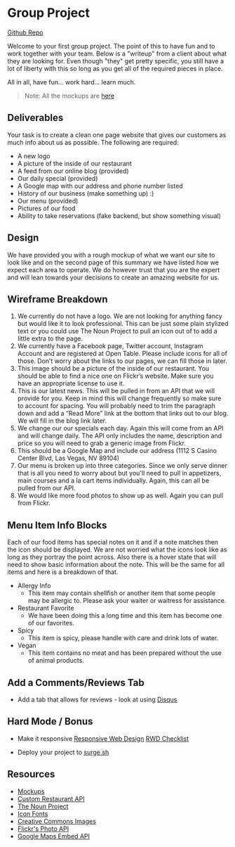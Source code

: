 # Group Project

[Github Repo](https://github.com/tiy-lv-frontend-2016-02/GroupProject)

Welcome to your first group project. The point of this to have fun and to work together with your team. Below is a "writeup" from a client about what they are looking for. Even though "they" get pretty specific, you still have a lot of liberty with this so long as you get all of the required pieces in place.

All in all, have fun... work hard... learn much.

> Note: All the mockups are [here](http://tiy-restaurant.surge.sh/)

## Deliverables

Your task is to create a clean one page website that gives our customers as much info about us as possible. The following are required:


* A new logo
* A picture of the inside of our restaurant
* A feed from our online blog (provided)
* Our daily special (provided)
* A Google map with our address and phone number listed
* History of our business (make something up) :)
* Our menu (provided)
* Pictures of our food
* Ability to take reservations (fake backend, but show something visual)


## Design

We have provided you with a rough mockup of what we want our site to look like and on the second page of this summary we have listed how we expect each area to operate. We do however trust that you are the expert and will lean towards your decisions to create an amazing website for us.

## Wireframe Breakdown

1. We currently do not have a logo. We are not looking for anything fancy but would like it to look professional. This can be just some plain stylized text or you could use The Noun Project to pull an icon out of to add a little extra to the page.
2. We currently have a Facebook page, Twitter account, Instagram Account and are registered at Open Table. Please include icons for all of those. Don’t worry about the links to our pages, we can fill those in later. 
3. This image should be a picture of the inside of our restaurant. You should be able to find a nice one on Flickr’s website. Make sure you have an appropriate license to use it. 
4. This is our latest news. This will be pulled in from an API that we will provide for you. Keep in mind this will change frequently so make sure to account for spacing. You will probably need to trim the paragraph down and add a “Read More” link at the bottom that links out to our blog. We will fill in the blog link later.
5. We change our our specials each day. Again this will come from an API and will change daily. The API only includes the name, description and price so you will need to grab a generic image from Flickr.
6. This should be a Google Map and include our address (1112 S Casino Center Blvd, Las Vegas, NV 89104)
7. Our menu is broken up into three categories. Since we only serve dinner that is all you need to worry about but you'll need to pull in appetizers, main courses and a la cart items individually. Again, this can all be pulled from our API.
8. We would like more food photos to show up as well. Again you can pull from Flickr.

## Menu Item Info Blocks

Each of our food items has special notes on it and if a note matches then the icon should be displayed. We are not worried what the icons look like as long as they portray the point across. Also there is a hover state that will need to show basic information about the note. This will be the same for all items and here is a breakdown of that.

* Allergy Info
    * This item may contain shellfish or another item that some people may be allergic to.
Please ask your waiter or waitress for assistance. 
* Restaurant Favorite
    * We have been doing this a long time and this item has become one of our favorites. 
* Spicy
    * This item is spicy, please handle with care and drink lots of water. 
* Vegan
    * This item contains no meat and has been prepared without the use of animal products.


## Add a Comments/Reviews Tab

* Add a tab that allows for reviews - look at using [Disqus](https://disqus.com/)

## Hard Mode / Bonus

* Make it responsive
[Responsive Web Design](http://alistapart.com/article/responsive-web-design)
[RWD Checklist](http://rwdchecklist.surge.sh/)

* Deploy your project to [surge.sh](https://surge.sh/)


## Resources

* [Mockups](http://tiy-restaurant.surge.sh/)
* [Custom Restaurant API](https://json-data.herokuapp.com/restaurant)
* [The Noun Project](http://thenounproject.com/)
* [Icon Fonts](http://weloveiconfonts.com/)
* [Creative Commons Images](https://www.flickr.com/creativecommons/)
* [Flickr's Photo API](https://www.flickr.com/services/api/)
* [Google Maps Embed API](https://developers.google.com/maps/documentation/embed/)
